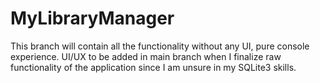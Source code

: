 # MyLibraryManager
This branch will contain all the functionality without any UI, pure console experience. UI/UX to be added in main branch when I finalize raw functionality of the application since I am unsure in my SQLite3 skills. 
